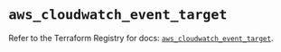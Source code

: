 # `aws_cloudwatch_event_target`

Refer to the Terraform Registry for docs: [`aws_cloudwatch_event_target`](https://registry.terraform.io/providers/hashicorp/aws/5.36.0/docs/resources/cloudwatch_event_target).

